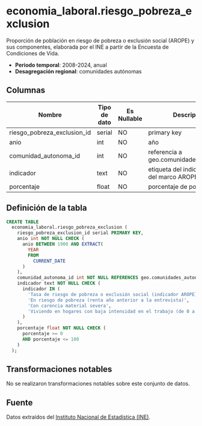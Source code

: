 # economia_laboral.riesgo_pobreza_exclusion

Proporción de población en riesgo de pobreza o exclusión social (AROPE) y sus componentes, elaborada por el INE a partir de la Encuesta de Condiciones de Vida.

- **Periodo temporal**: 2008-2024, anual
- **Desagregación regional**: comunidades autónomas

## Columnas

| Nombre | Tipo de dato | Es Nullable | Descripción |
| --- | --- | --- | --- |
| riesgo_pobreza_exclusion_id | serial | NO | primary key |
| anio | int | NO | año |
| comunidad_autonoma_id | int | NO | referencia a geo.comunidades_autonomas |
| indicador | text | NO | etiqueta del indicador dentro del marco AROPE |
| porcentaje | float | NO | porcentaje de población |

## Definición de la tabla

```sql
CREATE TABLE
  economia_laboral.riesgo_pobreza_exclusion (
    riesgo_pobreza_exclusion_id serial PRIMARY KEY,
    anio int NOT NULL CHECK (
      anio BETWEEN 1900 AND EXTRACT(
        YEAR
        FROM
          CURRENT_DATE
      )
    ),
    comunidad_autonoma_id int NOT NULL REFERENCES geo.comunidades_autonomas (comunidad_autonoma_id),
    indicador text NOT NULL CHECK (
      indicador IN (
        'Tasa de riesgo de pobreza o exclusión social (indicador AROPE)',
        'En riesgo de pobreza (renta año anterior a la entrevista)',
        'Con carencia material severa',
        'Viviendo en hogares con baja intensidad en el trabajo (de 0 a 59 años)'
      )
    ),
    porcentaje float NOT NULL CHECK (
      porcentaje >= 0
      AND porcentaje <= 100
    )
  );
```

## Transformaciones notables
No se realizaron transformaciones notables sobre este conjunto de datos.


## Fuente
Datos extraídos del <a href="https://www.ine.es/jaxiT3/Tabla.htm?t=10011" target="_blank">Instituto Nacional de Estadística (INE)</a>.